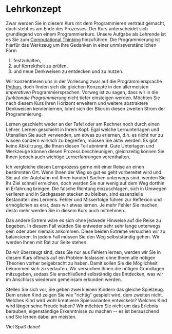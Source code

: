 # Lehrkonzept

Zwar werden Sie in diesem Kurs mit dem Programmieren vertraut gemacht, doch steht es am Ende des Prozesses.
Der Kurs unterscheidet sich grundlegend von einem Programmierkurs.
Unsere Aufgabe als Lehrende ist es Sie zum [Computational Thinking](sec-what-is-ct) hinzuführen. 
Die Programmierung ist hierfür das Werkzeug um Ihre Gedanken in einer unmissverständlichen Form

1. festzuhalten,
2. auf Korrektheit zu prüfen,
3. und neue Denkweisen zu entdecken und zu nutzen.

Wir konzentrieren uns in der Vorlesung zwar auf die Programmiersprache [Python](sec-python), doch finden sich die gleichen Konzepte in den allermeisten *imperativen* Programmiersprachen.
Vorweg ist zu sagen, dass wir in die *funktionale Programmierung* nicht tiefer einsteigen werden.
Möchten Sie nach diesem Kurs Ihren Horizont erweitern und weitere abstraktere Denkweisen kennenlernen, lohnt sich der Blick in diesen zweiten Strom der Programmierung.

Lernen geschieht weder an der Tafel oder am Rechner noch durch einen Lehrer.
Lernen geschieht in Ihrem Kopf.
Egal welche Lernunterlagen und Utensilien Sie auch verwenden, um etwas zu erlernen, d.h. es nicht nur zu wissen sondern wirklich zu begreifen, müssen Sie aktiv werden.
Es gibt keine Abkürzung, die Ihnen diesen Teil abnimmt.
Gute Unterlagen und Werkzeuge können diesen Prozess beschleunigen, gleichzeitig können Sie Ihnen jedoch auch wichtige Lernerfahrungen vorenthalten.

Ich vergleiche diesen Lernprozess gerne mit einer Reise an einen bestimmten Ort.
Wenn Ihnen der Weg so gut es geht vorbereitet wird und Sie auf der Autobahn mit Ihren hundert Sachen unterwegs sind, werden Sie Ihr Ziel schnell erreichen, doch werden Sie nur wenig auf dem Weg dorthin in Erfahrung bringen.
Die falsche Richtung einzuschlagen, sich in Umwegen verlieren und in Sackgassen stecken zu bleiben, sind essenzielle Bestandteil des Lernens.
Fehler und Misserfolge führen zur Reflexion und ermöglichen es erst, dass wir etwas lernen.
Je mehr Fehler Sie machen, desto mehr werden Sie in diesem Kurs auch mitnehmen.

Das andere Extrem wäre es sich ohne jedwede Hinweise auf die Reise zu begeben.
In diesem Fall würden Sie entweder sehr sehr lange unterwegs sein oder aber niemals ankommen.
Diese beiden Extreme versuchen wir zu balancieren.
In jedem Fall müssen Sie den Weg selbstständig gehen.
Wir werden Ihnen mit Rat zur Seite stehen.

Da wir überzeugt sind, dass Sie nur aus Fehlern lernen, werden wir Sie in diesem Kurs oftmals auf ein Problem loslassen ohne Ihnen alle nötigen Theorien vorher beigebracht zu haben.
Damit sollen Sie die Möglichkeit bekommen sich zu verlaufen.
Wir versuchen Ihnen die nötigen Grundlagen mitzugeben, sodass Sie anschließend selbständig das Entdecken, was wir im Anschluss wiederum gemeinsam erkunden werden.

Stellen Sie sich vor, Sie geben zwei kleinen Kindern das gleiche Spielzeug.
Dem ersten Kind zeigen Sie wie "richtig" gespielt wird, dem zweiten nicht.
Welches Kind wird wohl kreativere Spielvarianten entwickeln?
Welches Kind wird länger seine Freude haben?
Wir möchten Sie nicht um das Erlebnis berauben, eigenständige Erkenntnisse zu machen -- es ist berauschend und Sie lernen dabei am meisten.

Viel Spaß dabei!